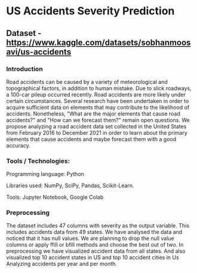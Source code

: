 # US Accidents Severity Prediction	

## Dataset - https://www.kaggle.com/datasets/sobhanmoosavi/us-accidents

### Introduction 
Road accidents can be caused by a variety of meteorological and topographical factors, in addition to human mistake. Due to slick roadways, a 100-car pileup occurred recently. Road accidents are more likely under certain circumstances. Several research have been undertaken in order to acquire sufficient data on elements that may contribute to the likelihood of accidents. Nonetheless, "What are the major elements that cause road accidents?" and "How can we forecast them?" remain open questions. We propose analyzing a road accident data set collected in the United States from February 2016 to December 2021 in order to learn about the primary elements that cause accidents and maybe forecast them with a good accuracy.

### Tools / Technologies:
Programming language: Python

Libraries used: NumPy, SciPy, Pandas, Scikit-Learn.

Tools: Jupyter Notebook, Google Colab 

### Preprocessing 
The dataset includes 47 columns with severity as the output variable. This includes accidents data from 49 states. We have analysed the data and noticed that it has null values. We are planning to drop the null value columns or apply ffill or bfill methods and choose the best out of two. In preprocessing we have visualized accident data from all states. And also visualized top 10 accident states in US and top 10 accident cities in Us Analyzing accidents per year and per month. 
